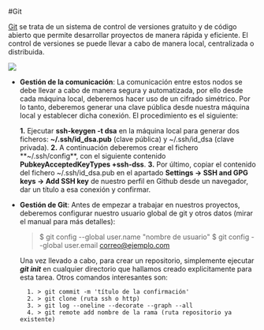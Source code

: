 #Git

[Git](https://git-scm.com/) se trata de un sistema de control de versiones gratuito y de código abierto que permite desarrollar proyectos de manera rápida y eficiente.
El control de versiones se puede llevar a cabo de manera local, centralizada o distribuida. 

![](https://git-scm.com/book/en/v2/images/distributed.png)

* **Gestión de la comunicación**: La comunicación entre estos nodos se debe llevar a cabo de manera segura y automatizada, por ello desde cada máquina local, deberemos hacer uso de un cifrado simétrico. Por lo tanto, deberemos generar una clave pública desde nuestra máquina local y establecer dicha conexión. El procedimiento es el siguiente:

    **1.** Ejecutar **ssh-keygen -t dsa** en la máquina           local para generar dos ficheros: **~/.ssh/id_dsa.pub** (clave pública) y ~/.ssh/id_dsa (clave privada).
    **2.** A continuación deberemos crear el fichero **~/.ssh/config**, con el siguiente contenido **PubkeyAcceptedKeyTypes +ssh-dss**.
    **3.** Por último, copiar el contenido del fichero ~/.ssh/id_dsa.pub en el apartado **Settings -> SSH and GPG keys -> Add SSH key** de nuestro perfil en Github desde un navegador, dar un título a esa conexión y confirmar.
    
* **Gestión de Git**: Antes de empezar a trabajar en nuestros proyectos, deberemos configurar nuestro usuario global de git y otros datos (mirar el manual para más detalles):

    > $ git config --global user.name "nombre de usuario"
    > $ git config --global user.email correo@ejemplo.com
    
    Una vez llevado a cabo, para crear un repositorio, simplemente ejecutar ***git init*** en cualquier directorio que hallamos creado explicitamente para esta tarea. 
    Otros comandos interesantes son:
    
        1. > git commit -m 'título de la confirmación'
        2. > git clone (ruta ssh o http)
        3. > git log --oneline --decorate --graph --all
        4. > git remote add nombre de la rama (ruta repositorio ya existente)
